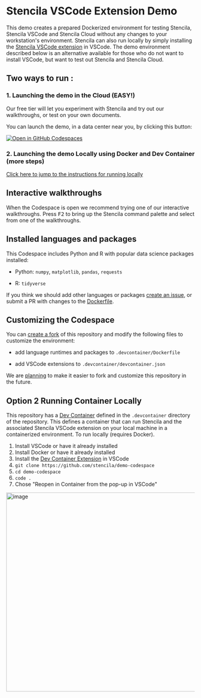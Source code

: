 # Stencila VSCode Extension Demo

This demo creates a prepared Dockerized environment for testing Stencila, Stencila VSCode and Stencila Cloud without any changes to your workstation's environment. Stencila can also run locally by simply installing the [Stencila VSCode extension](https://marketplace.visualstudio.com/items?itemName=stencila.stencila) in VSCode. The demo environment described below is an alternative available for those who do not want to install VSCode, but want to test out Stencila and Stencila Cloud. 

## Two ways to run : 

### 1. Launching the demo in the Cloud (EASY!)

Our free tier will let you experiment with Stencila and try out our walkthroughs, or test on your own documents.

You can launch the demo, in a data center near you, by clicking this button:

[![Open in GitHub Codespaces](https://github.com/codespaces/badge.svg)](https://codespaces.new/stencila/demo-codespace?quickstart=1)

### 2. Launching the demo Locally using Docker and Dev Container (more steps)

[Click here to jump to the instructions for running locally](#option-2-running-container-locally)


## Interactive walkthroughs

When the Codespace is open we recommend trying one of our interactive walkthroughs. Press <kbd>F2</kbd> to bring up the Stencila command palette and select from one of the walkthroughs.


## Installed languages and packages

This Codespace includes Python and R with popular data science packages installed:

- Python: `numpy`, `matplotlib`, `pandas`, `requests`

- R: `tidyverse`

If you think we should add other languages or packages [create an issue](https://github.com/stencila/demo-codespace/issues/new), or submit a PR with changes to the [Dockerfile](https://github.com/stencila/demo-codespace/edit/main/.devcontainer/Dockerfile).

## Customizing the Codespace

You can [create a fork](https://github.com/stencila/demo-codespace/fork) of this repository and modify the following files to customize the environment:

- add language runtimes and packages to `.devcontainer/Dockerfile`

- add VSCode extensions to `.devcontainer/devcontainer.json`

We are [planning](https://github.com/stencila/demo-codespace/issues/3) to make it easier to fork and customize this repository in the future.

## Option 2 Running Container Locally 

This repository has a [Dev Container](https://containers.dev/) defined in the `.devcontainer` directory of the repository. This defines a container that can run Stencila and the associated Stencila VSCode extension on your local machine in a containerized environment. To run locally (requires Docker). 

1. Install VSCode or have it already installed
2. Install Docker or have it already installed
3. Install the [Dev Container Extension](https://marketplace.visualstudio.com/items?itemName=ms-vscode-remote.remote-containers) in VSCode
4. `git clone https://github.com/stencila/demo-codespace`
5. `cd demo-codespace`
6. `code .`
7. Chose "Reopen in Container from the pop-up in VSCode"

<img width="531" alt="image" src="https://github.com/user-attachments/assets/89d3da21-bd54-4129-94e6-506889cc9534">
